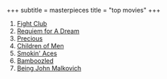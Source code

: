 +++
subtitle = masterpieces
title = "top movies"
+++

1.  [Fight Club]
2.  [Requiem for A Dream]
3.  [Precious]
4.  [Children of Men]
5.  [Smokin\' Aces]
6.  [Bamboozled]
7.  [Being John Malkovich]

  [Fight Club]: http://movies.tshepang.net/fight-club-1999
  [Requiem for A Dream]: http://movies.tshepang.net/requiem-for-a-dream-2000
  [Precious]: http://movies.tshepang.net/precious-2009
  [Children of Men]: http://movies.tshepang.net/children-of-men-2006
  [Smokin\' Aces]: http://movies.tshepang.net/smokin-aces-2006
  [Bamboozled]: http://movies.tshepang.net/bamboozled-2000
  [Being John Malkovich]: http://movies.tshepang.net/being-john-malkovich-1999
